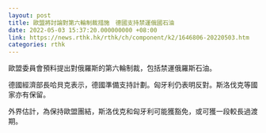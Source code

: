 ```yaml
---
layout: post
title: 歐盟將討論對第六輪制裁措施　德國支持禁運俄國石油
date: 2022-05-03 15:37:20.000000000 +08:00
link: https://news.rthk.hk/rthk/ch/component/k2/1646806-20220503.htm
categories: rthk
---
```


歐盟委員會預料提出對俄羅斯的第六輪制裁，包括禁運俄羅斯石油。

德國經濟部長哈貝克表示，德國準備支持計劃。匈牙利仍表明反對。斯洛伐克等國家亦有保留。

外界估計，為保持歐盟團結，斯洛伐克和匈牙利可能獲豁免，或可獲一段較長過渡期。
